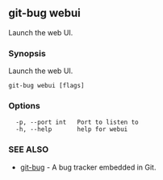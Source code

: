 ## git-bug webui

Launch the web UI.

### Synopsis

Launch the web UI.

```
git-bug webui [flags]
```

### Options

```
  -p, --port int   Port to listen to
  -h, --help       help for webui
```

### SEE ALSO

* [git-bug](git-bug.md)	 - A bug tracker embedded in Git.

